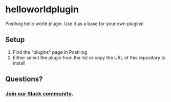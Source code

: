 # helloworldplugin
Posthog hello world plugin. Use it as a base for your own plugins!

## Setup

1. Find the "plugins" page in PostHog
2. Either select the plugin from the list or copy the URL of this repository to install

## Questions?

### [Join our Slack community.](https://join.slack.com/t/posthogusers/shared_invite/enQtOTY0MzU5NjAwMDY3LTc2MWQ0OTZlNjhkODk3ZDI3NDVjMDE1YjgxY2I4ZjI4MzJhZmVmNjJkN2NmMGJmMzc2N2U3Yjc3ZjI5NGFlZDQ)
